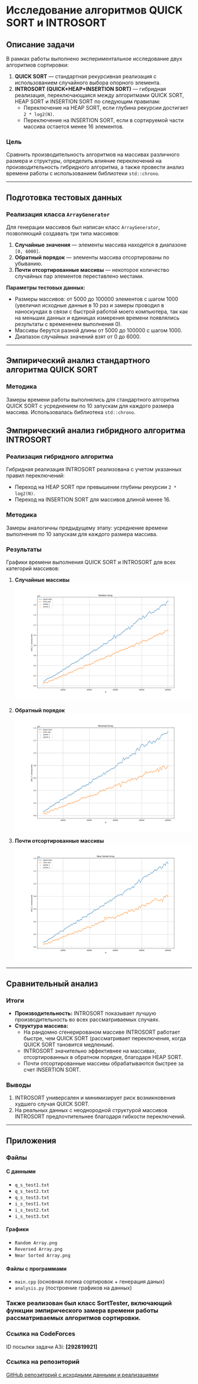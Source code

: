 # Исследование алгоритмов QUICK SORT и INTROSORT

## Описание задачи

В рамках работы выполнено экспериментальное исследование двух алгоритмов сортировки:
1. **QUICK SORT** — стандартная рекурсивная реализация с использованием случайного выбора опорного элемента.
2. **INTROSORT (QUICK+HEAP+INSERTION SORT)** — гибридная реализация, переключающаяся между алгоритмами QUICK SORT, HEAP SORT и INSERTION SORT по следующим правилам:
   - Переключение на HEAP SORT, если глубина рекурсии достигает `2 * log2(N)`.
   - Переключение на INSERTION SORT, если в сортируемой части массива остается менее 16 элементов.

### Цель
Сравнить производительность алгоритмов на массивах различного размера и структуры, определить влияние переключений на производительность гибридного алгоритма, а также провести анализ времени работы с использованием библиотеки `std::chrono`.

---

## Подготовка тестовых данных

### Реализация класса `ArrayGenerator`
Для генерации массивов был написан класс `ArrayGenerator`, позволяющий создавать три типа массивов:
1. **Случайные значения** — элементы массива находятся в диапазоне `[0, 6000]`.
2. **Обратный порядок** — элементы массива отсортированы по убыванию.
3. **Почти отсортированные массивы** — некоторое количество случайных пар элементов переставлено местами.

**Параметры тестовых данных:**
- Размеры массивов: от 5000 до 100000 элементов с шагом 1000 (увеличил исходные данные в 10 раз и замеры проводил в наноскундах в связи с быстрой работой моего компьютера, так как на меньших данных и единицах измерения времени появлялись результаты с времененем выполнения 0).
- Массивы берутся разной длины от 5000 до 100000 с шагом 1000.
- Диапазон случайных значений взят от 0 до 6000.

---

## Эмпирический анализ стандартного алгоритма QUICK SORT

### Методика
Замеры времени работы выполнялись для стандартного алгоритма QUICK SORT с усреднением по 10 запускам для каждого размера массива. Использовалась библиотека `std::chrono`.

## Эмпирический анализ гибридного алгоритма INTROSORT

### Реализация гибридного алгоритма
Гибридная реализация INTROSORT реализована с учетом указанных правил переключений:
- Переход на HEAP SORT при превышении глубины рекурсии `2 * log2(N)`.
- Переход на INSERTION SORT для массивов длиной менее 16.

### Методика
Замеры аналогичны предыдущему этапу: усреднение времени выполнения по 10 запускам для каждого размера массива.

### Результаты
Графики времени выполнения QUICK SORT и INTROSORT для всех категорий массивов:

1. **Случайные массивы**  
   ![1](Random%20Array.png)

2. **Обратный порядок**  
   ![2](Reversed%20Array.png)

3. **Почти отсортированные массивы**  
   ![3](Near%20Sorted%20Array.png)

---

## Сравнительный анализ

### Итоги
- **Производительность:** INTROSORT показывает лучшую производительность во всех рассматриваемых случаях.
- **Структура массива:**
  - На рандомно сгенерированом массиве INTROSORT работает быстре, чем QUICK SORT (рассматривает переключения, когда QUICK SORT тановится медленым).
  - INTROSORT значительно эффективнее на массивах, отсортированных в обратном порядке, благодаря HEAP SORT.
  - Почти отсортированные массивы обрабатываются быстрее за счет INSERTION SORT.

### Выводы
1. INTROSORT универсален и минимизирует риск возникновения худшего случая QUICK SORT.
2. На реальных данных с неоднородной структурой массивов INTROSORT предпочтительнее благодаря гибкости переключений.

---

## Приложения

### Файлы

#### С данными
- `q_s_test1.txt`
- `q_s_test2.txt`
- `q_s_test3.txt`
- `i_s_test1.txt`
- `i_s_test2.txt`
- `i_s_test3.txt`

#### Графики
- `Random Array.png`
- `Reversed Array.png`
- `Near Sorted Array.png`

#### Файлы с программами
- `main.cpp` (основная логика сортировок + генерация даных)
- `analysis.py` (построение графиков на данных)

### Также реализован был класс SortTester, включающий функции эмпирического замера времени работы рассматриваемых алгоритмов сортировки.

### Ссылка на CodeForces
ID посылки задачи A3i: **[292819921]**

### Ссылка на репозиторий
[GitHub репозиторий с исходными данными и реализациями](https://github.com/Davonchik/Algo_HW_A3)
